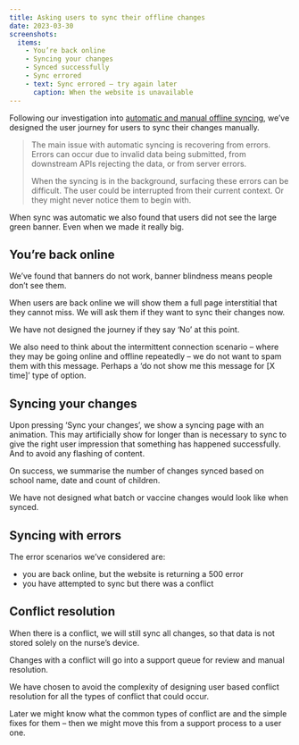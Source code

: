 ```yaml
---
title: Asking users to sync their offline changes
date: 2023-03-30
screenshots:
  items:
    - You’re back online
    - Syncing your changes
    - Synced successfully
    - Sync errored
    - text: Sync errored – try again later
      caption: When the website is unavailable
---
```


Following our investigation into [automatic and manual offline syncing](/manage-vaccinations-in-schools/2023/03/manual-offline-syncing/), we’ve designed the user journey for users to sync their changes manually.

> The main issue with automatic syncing is recovering from errors. Errors can occur due to invalid data being submitted, from downstream APIs rejecting the data, or from server errors.
>
> When the syncing is in the background, surfacing these errors can be difficult. The user could be interrupted from their current context. Or they might never notice them to begin with.

When sync was automatic we also found that users did not see the large green banner. Even when we made it really big.

## You’re back online

We’ve found that banners do not work, banner blindness means people don’t see them.

When users are back online we will show them a full page interstitial that they cannot miss. We will ask them if they want to sync their changes now.

We have not designed the journey if they say ‘No’ at this point.

We also need to think about the intermittent connection scenario – where they may be going online and offline repeatedly – we do not want to spam them with this message. Perhaps a ‘do not show me this message for [X time]’ type of option.

## Syncing your changes

Upon pressing ‘Sync your changes’, we show a syncing page with an animation. This may artificially show for longer than is necessary to sync to give the right user impression that something has happened successfully. And to avoid any flashing of content.

On success, we summarise the number of changes synced based on school name, date and count of children.

We have not designed what batch or vaccine changes would look like when synced.

## Syncing with errors

The error scenarios we’ve considered are:

- you are back online, but the website is returning a 500 error
- you have attempted to sync but there was a conflict

## Conflict resolution

When there is a conflict, we will still sync all changes, so that data is not stored solely on the nurse’s device.

Changes with a conflict will go into a support queue for review and manual resolution.

We have chosen to avoid the complexity of designing user based conflict resolution for all the types of conflict that could occur.

Later we might know what the common types of conflict are and the simple fixes for them – then we might move this from a support process to a user one.
